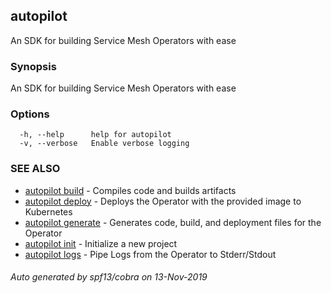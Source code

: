## autopilot

An SDK for building Service Mesh Operators with ease

### Synopsis

An SDK for building Service Mesh Operators with ease

### Options

```
  -h, --help      help for autopilot
  -v, --verbose   Enable verbose logging
```

### SEE ALSO

* [autopilot build](autopilot_build.md)	 - Compiles code and builds artifacts
* [autopilot deploy](autopilot_deploy.md)	 - Deploys the Operator with the provided image to Kubernetes
* [autopilot generate](autopilot_generate.md)	 - Generates code, build, and deployment files for the Operator
* [autopilot init](autopilot_init.md)	 - Initialize a new project
* [autopilot logs](autopilot_logs.md)	 - Pipe Logs from the Operator to Stderr/Stdout

###### Auto generated by spf13/cobra on 13-Nov-2019
